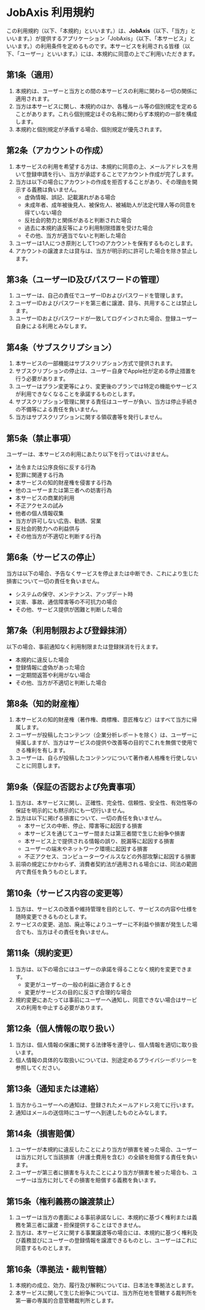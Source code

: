 # JobAxis 利用規約

この利用規約（以下、「本規約」といいます。）は、**JobAxis**（以下、「当方」といいます。）が提供するアプリケーション「JobAxis」（以下、「本サービス」といいます。）の利用条件を定めるものです。本サービスを利用される皆様（以下、「ユーザー」といいます。）には、本規約に同意の上でご利用いただきます。

## 第1条（適用）
1. 本規約は、ユーザーと当方との間の本サービスの利用に関わる一切の関係に適用されます。
2. 当方は本サービスに関し、本規約のほか、各種ルール等の個別規定を定めることがあります。これら個別規定はその名称に関わらず本規約の一部を構成します。
3. 本規約と個別規定が矛盾する場合、個別規定が優先されます。

## 第2条（アカウントの作成）
1. 本サービスの利用を希望する方は、本規約に同意の上、メールアドレスを用いて登録申請を行い、当方が承認することでアカウント作成が完了します。
2. 当方は以下の場合にアカウントの作成を拒否することがあり、その理由を開示する義務は負いません。
    - 虚偽情報、誤記、記載漏れがある場合
    - 未成年者、成年被後見人、被保佐人、被補助人が法定代理人等の同意を得ていない場合
    - 反社会的勢力と関係があると判断された場合
    - 過去に本規約違反等により利用制限措置を受けた場合
    - その他、当方が適当でないと判断した場合
3. ユーザーは1人につき原則として1つのアカウントを保有するものとします。
4. アカウントの譲渡または貸与は、当方が明示的に許可した場合を除き禁止します。

## 第3条（ユーザーID及びパスワードの管理）
1. ユーザーは、自己の責任でユーザーIDおよびパスワードを管理します。
2. ユーザーIDおよびパスワードを第三者に譲渡、貸与、共用することは禁止します。
3. ユーザーIDおよびパスワードが一致してログインされた場合、登録ユーザー自身による利用とみなします。

## 第4条（サブスクリプション）
1. 本サービスの一部機能はサブスクリプション方式で提供されます。
2. サブスクリプションの停止は、ユーザー自身でApple社が定める停止措置を行う必要があります。
3. ユーザーはプラン変更等により、変更後のプランでは特定の機能やサービスが利用できなくなることを承諾するものとします。
4. サブスクリプション管理に関する責任はユーザーが負い、当方は停止手続きの不備等による責任を負いません。
5. 当方はサブスクリプションに関する領収書等を発行しません。

## 第5条（禁止事項）
ユーザーは、本サービスの利用にあたり以下を行ってはいけません。
- 法令または公序良俗に反する行為
- 犯罪に関連する行為
- 本サービスの知的財産権を侵害する行為
- 他のユーザーまたは第三者への妨害行為
- 本サービスの商業的利用
- 不正アクセスの試み
- 他者の個人情報収集
- 当方が許可しない広告、勧誘、営業
- 反社会的勢力への利益供与
- その他当方が不適切と判断する行為

## 第6条（サービスの停止）
当方は以下の場合、予告なくサービスを停止または中断でき、これにより生じた損害について一切の責任を負いません。
- システムの保守、メンテナンス、アップデート時
- 災害、事故、通信障害等の不可抗力の場合
- その他、サービス提供が困難と判断した場合

## 第7条（利用制限および登録抹消）
以下の場合、事前通知なく利用制限または登録抹消を行えます。
- 本規約に違反した場合
- 登録情報に虚偽があった場合
- 一定期間返答や利用がない場合
- その他、当方が不適切と判断した場合

## 第8条（知的財産権）
1. 本サービスの知的財産権（著作権、商標権、意匠権など）はすべて当方に帰属します。
2. ユーザーが投稿したコンテンツ（企業分析レポートを除く）は、ユーザーに帰属しますが、当方はサービスの提供や改善等の目的でこれを無償で使用できる権利を有します。
3. ユーザーは、自らが投稿したコンテンツについて著作者人格権を行使しないことに同意します。

## 第9条（保証の否認および免責事項）
1. 当方は、本サービスに関し、正確性、完全性、信頼性、安全性、有効性等の保証を明示的にも黙示的にも一切行いません。
2. 当方は以下に掲げる損害について、一切の責任を負いません。
    - 本サービスの中断、停止、障害等に起因する損害
    - 本サービスを通じてユーザー間または第三者間で生じた紛争や損害
    - 本サービス上で提供される情報の誤り、脱漏等に起因する損害
    - ユーザーの端末やネットワーク環境に起因する損害
    - 不正アクセス、コンピューターウイルスなどの外部攻撃に起因する損害
3. 前項の規定にかかわらず、消費者契約法が適用される場合には、同法の範囲内で責任を負うものとします。

## 第10条（サービス内容の変更等）
1. 当方は、サービスの改善や維持管理を目的として、サービスの内容や仕様を随時変更できるものとします。
2. サービスの変更、追加、廃止等によりユーザーに不利益や損害が発生した場合でも、当方はその責任を負いません。

## 第11条（規約変更）
1. 当方は、以下の場合にはユーザーの承諾を得ることなく規約を変更できます。
    - 変更がユーザーの一般の利益に適合するとき
    - 変更がサービスの目的に反さず合理的な場合
2. 規約変更にあたっては事前にユーザーへ通知し、同意できない場合はサービスの利用を中止する必要があります。

## 第12条（個人情報の取り扱い）
1. 当方は、個人情報の保護に関する法律等を遵守し、個人情報を適切に取り扱います。
2. 個人情報の具体的な取扱いについては、別途定めるプライバシーポリシーを参照してください。

## 第13条（通知または連絡）
1. 当方からユーザーへの通知は、登録されたメールアドレス宛てに行います。
2. 通知はメールの送信時にユーザーへ到達したものとみなします。

## 第14条（損害賠償）
1. ユーザーが本規約に違反したことにより当方が損害を被った場合、ユーザーは当方に対して当該損害（弁護士費用を含む）の全額を賠償する責任を負います。
2. ユーザーが第三者に損害を与えたことにより当方が損害を被った場合も、ユーザーは当方に対してその損害を賠償する義務を負います。

## 第15条（権利義務の譲渡禁止）
1. ユーザーは当方の書面による事前承諾なしに、本規約に基づく権利または義務を第三者に譲渡・担保提供することはできません。
2. 当方は、本サービスに関する事業譲渡等の場合には、本規約に基づく権利及び義務並びにユーザーの登録情報を譲渡できるものとし、ユーザーはこれに同意するものとします。

## 第16条（準拠法・裁判管轄）
1. 本規約の成立、効力、履行及び解釈については、日本法を準拠法とします。
2. 本サービスに関して生じた紛争については、当方所在地を管轄する裁判所を第一審の専属的合意管轄裁判所とします。

